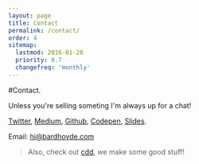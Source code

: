 ```yaml
---
layout: page
title: Contact
permalink: /contact/
order: 4
sitemap:
  lastmod: 2016-01-28
  priority: 0.7
  changefreq: 'monthly'
---
```



#Contact.

Unless you're selling someting I'm always up for a chat!

[Twitter](https://twitter.com/bardguyver), [Medium](https://medium.com/@fedup), [Github](https://github.com/bnhovde), [Codepen](http://codepen.io/bnhovde/), [Slides](https://slides.com/bardhovde/).

Email: [hi@bardhovde.com](mailto:hi@bardhovde.com)

> Also, check out [cdd](http://cddnation.com), we make some good stuff!